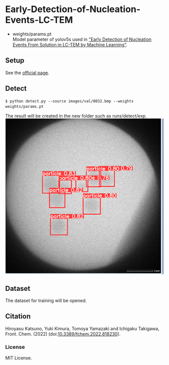 # Early-Detection-of-Nucleation-Events-LC-TEM

- weights/params.pt<br/>
Model parameter of yolov5s used in ["Early Detection of Nucleation Events From Solution in LC-TEM by Machine Learning"](https://doi.org/10.3389/fchem.2022.818230).


## Setup

See the [official page](https://github.com/ultralytics/yolov5).

## Detect
`
$ python detect.py --source images/val/0032.bmp --weights weights/params.pt
`

The result will be created in the new folder such as runs/detect/exp.
![0032.bmp](0032.bmp)




## Dataset 

The dataset for training will be opened.


## Citation
Hiroyasu Katsuno, Yuki Kimura, Tomoya Yamazaki and Ichigaku Takigawa, Front. Chem. (2022) (doi:[10.3389/fchem.2022.818230](https://doi.org/10.3389/fchem.2022.818230)).


### License
MIT License.


